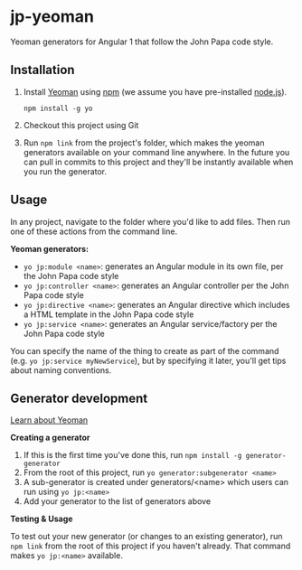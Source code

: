 jp-yeoman
=========

Yeoman generators for Angular 1 that follow the John Papa code style.

Installation
------------

1.  Install [Yeoman](http://yeoman.io) using [npm](https://www.npmjs.com/) (we assume you have
    pre-installed [node.js](https://nodejs.org/)).

    `npm install -g yo`

2.  Checkout this project using Git

3.  Run `npm link` from the project's folder, which makes the yeoman generators available on your command line
    anywhere.  In the future you can pull in commits to this project and they'll be instantly available when you 
    run the generator.

Usage
-----

In any project, navigate to the folder where you'd like to add files.  Then run one of these actions from
the command line.

**Yeoman generators:**

 -  `yo jp:module <name>`: generates an Angular module in its own file, per the John Papa code style
 -  `yo jp:controller <name>`: generates an Angular controller per the John Papa code style
 -  `yo jp:directive <name>`: generates an Angular directive which includes a HTML template in the John Papa code style
 -  `yo jp:service <name>`: generates an Angular service/factory per the John Papa code style

You can specify the name of the thing to create as part of the command (e.g. `yo jp:service myNewService`), but by 
specifying it later, you'll get tips about naming conventions.

Generator development
---------------------

[Learn about Yeoman](http://yeoman.io/)

**Creating a generator**

1.   If this is the first time you've done this, run `npm install -g generator-generator`
2.   From the root of this project, run `yo generator:subgenerator <name>`
3.   A sub-generator is created under generators/\<name\> which users can run using `yo jp:<name>`
4.   Add your generator to the list of generators above

**Testing & Usage**

To test out your new generator (or changes to an existing generator), run `npm link` from the root of this project if 
you haven't already.  That command makes `yo jp:<name>` available.
